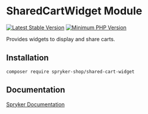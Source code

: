 # SharedCartWidget Module
[![Latest Stable Version](https://poser.pugx.org/spryker-shop/shared-cart-widget/v/stable.svg)](https://packagist.org/packages/spryker-shop/shared-cart-widget)
[![Minimum PHP Version](https://img.shields.io/badge/php-%3E%3D%207.3-8892BF.svg)](https://php.net/)

Provides widgets to display and share carts.

## Installation

```
composer require spryker-shop/shared-cart-widget
```

## Documentation

[Spryker Documentation](https://academy.spryker.com)
